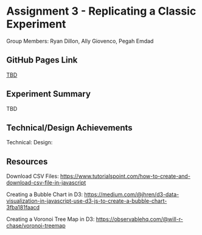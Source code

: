 Assignment 3 - Replicating a Classic Experiment  
===
Group Members: Ryan Dillon, Ally Giovenco, Pegah Emdad

GitHub Pages Link
---
[TBD](https://amgiovenco.github.io/a3-Experiment/)

Experiment Summary
---
TBD

Technical/Design Achievements
---
Technical:
Design:

Resources
---
Download CSV Files: https://www.tutorialspoint.com/how-to-create-and-download-csv-file-in-javascript

Creating a Bubble Chart in D3: https://medium.com/@jhren/d3-data-visualization-in-javascript-use-d3-js-to-create-a-bubble-chart-3fba181faacd 

Creating a Voronoi Tree Map in D3: https://observablehq.com/@will-r-chase/voronoi-treemap
